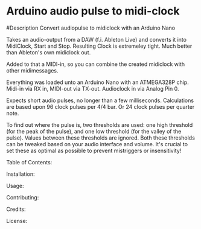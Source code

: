 # Arduino audio pulse to midi-clock

#Description
Convert audiopulse to midiclock with an Arduino Nano

Takes an audio-output from a DAW (f.i. Ableton Live) and converts it into MidiClock, Start and Stop.
Resulting Clock is extremeley tight. Much better than Ableton's own midiclock out.

Added to that a MIDI-in, so you can combine the created midiclock with other midimessages.

Everything was loaded unto an Arduino Nano with an ATMEGA328P chip. Midi-in via RX in, MIDI-out via TX-out. Audioclock in via Analog Pin 0.

Expects short audio pulses, no longer than a few milliseconds. Calculations are based upon 96 clock pulses per 4/4 bar.
Or 24 clock pulses per quarter note.

To find out where the pulse is, two thresholds are used: one high threshold (for the peak of the pulse), and one low threshold (for the valley of the pulse).
Values between these thresholds are ignored. Both these thresholds can be tweaked based on your audio interface and volume.
It's crucial to set these as optimal as possible to prevent mistriggers or insensitivity!

Table of Contents:

Installation:

Usage:

Contributing:

Credits:

License:
